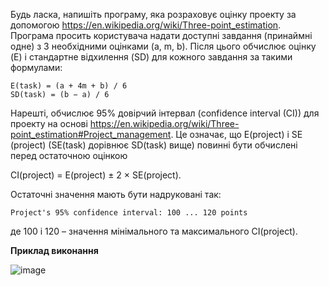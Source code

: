 Будь ласка, напишіть програму, яка розраховує оцінку проекту за допомогою https://en.wikipedia.org/wiki/Three-point_estimation.
Програма просить користувача надати доступні завдання (принаймні одне) з 3 необхідними оцінками (a, m, b).
Після цього обчислює оцінку (E) і стандартне відхилення (SD) для кожного завдання за такими формулами:
```
E(task) = (a + 4m + b) / 6
SD(task) = (b − a) / 6
```
Нарешті, обчислює 95% довірчий інтервал (confidence interval (CI)) для проекту на основі https://en.wikipedia.org/wiki/Three-point_estimation#Project_management.
Це означає, що E(project) і SE (project) (SE(task) дорівнює SD(task) вище) повинні бути обчислені перед остаточною оцінкою

CI(project) = E(project) ± 2 × SE(project).

Остаточні значення мають бути надруковані так:
```
Project's 95% confidence interval: 100 ... 120 points
```
де 100 і 120 – значення мінімального та максимального CI(project).

**Приклад виконання**

![image](https://github.com/Andiy150/andriipaliilabs/assets/129991489/4e3b2bb9-6fd0-4993-accb-0bf59b828296)
